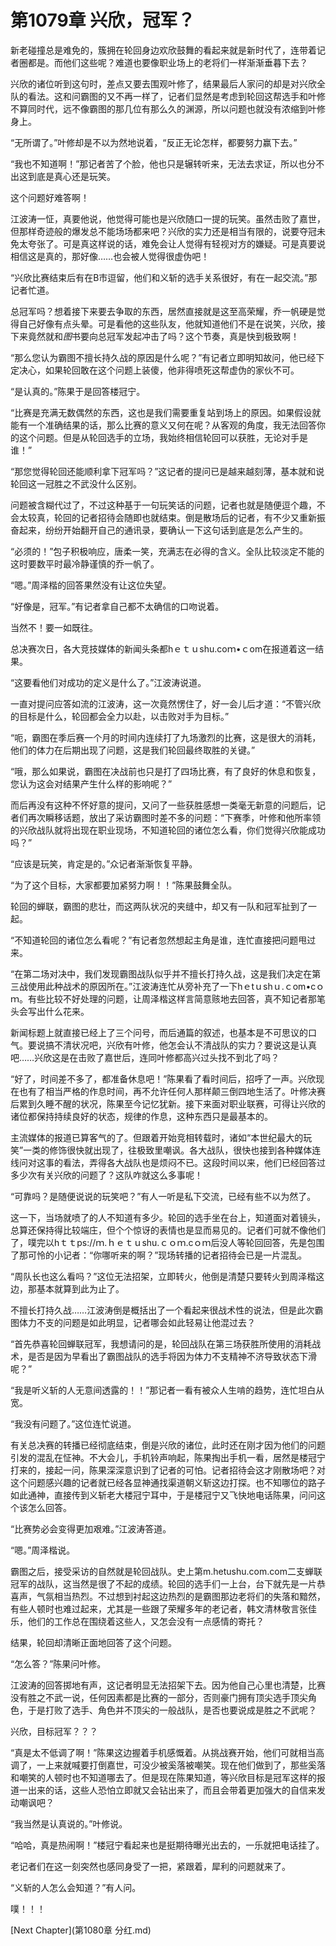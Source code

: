 # 第1079章 兴欣，冠军？

新老碰撞总是难免的，簇拥在轮回身边欢欣鼓舞的看起来就是新时代了，连带着记者圈都是。而他们这些呢？难道也要像职业场上的老将们一样渐渐垂暮下去？

兴欣的诸位听到这句时，差点又要去围观叶修了，结果最后人家问的却是对兴欣全队的看法。这和问霸图的又不再一样了，记者们显然是考虑到轮回这帮选手和叶修不算同时代，远不像霸图的那几位有那么久的渊源，所以问题也就没有浓缩到叶修身上。

“无所谓了。”叶修却是不以为然地说着，“反正无论怎样，都要努力赢下去。”

“我也不知道啊！”那记者苦了个脸，他也只是辗转听来，无法去求证，所以也分不出这到底是真心还是玩笑。

这个问题好难答啊！

江波涛一怔，真要他说，他觉得可能也是兴欣随口一提的玩笑。虽然击败了嘉世，但那样奇迹般的爆发总不能场场都来吧？兴欣的实力还是相当有限的，说要夺冠未免太夸张了。可是真这样说的话，难免会让人觉得有轻视对方的嫌疑。可是真要说相信这是真的，那好像……也会被人觉得很虚伪吧！

“兴欣比赛结束后有在B市逗留，他们和义斩的选手关系很好，有在一起交流。”那记者忙道。

总冠军吗？想着接下来要去争取的东西，居然直接就是这至高荣耀，乔一帆硬是觉得自己好像有点头晕。可是看他的这些队友，他就知道他们不是在说笑，兴欣，接下来竟然就和*图*书要向总冠军发起冲击了吗？这个节奏，真是快到极致啊！

“那么您认为霸图不擅长持久战的原因是什么呢？”有记者立即明知故问，他已经下定决心，如果轮回敢在这个问题上装傻，他非得喷死这帮虚伪的家伙不可。

“是认真的。”陈果于是回答楼冠宁。

“比赛是充满无数偶然的东西，这也是我们需要重复站到场上的原因。如果假设就能有一个准确结果的话，那么比赛的意义又何在呢？从客观的角度，我无法回答你的这个问题。但是从轮回选手的立场，我始终相信轮回可以获胜，无论对手是谁！”

“那您觉得轮回还能顺利拿下冠军吗？”这记者的提问已是越来越刻薄，基本就和说轮回这一冠胜之不武没什么区别。

问题被含糊代过了，不过这种基于一句玩笑话的问题，记者也就是随便逗个趣，不会太较真，轮回的记者招待会随即也就结束。倒是散场后的记者，有不少又重新振奋起来，纷纷开始翻开自己的通讯录，要确认一下这句话到底是怎么产生的。

“必须的！”包子积极响应，唐柔一笑，充满志在必得的含义。全队比较淡定不能的这时要数平时最冷静谨慎的乔一帆了。

“嗯。”周泽楷的回答果然没有让这位失望。

“好像是，冠军。”有记者拿自己都不太确信的口吻说着。

当然不！要一如既往。

总决赛次日，各大竞技媒体的新闻头条都hｅｔｕshu.coｍ•ｃom在报道着这一结果。

“这要看他们对成功的定义是什么了。”江波涛说道。

一直对提问应答如流的江波涛，这一次竟然愣住了，好一会儿后才道：“不管兴欣的目标是什么，轮回都会全力以赴，以击败对手为目标。”

“呃，霸图在季后赛一个月的时间内连续打了九场激烈的比赛，这是很大的消耗，他们的体力在后期出现了问题，这是我们轮回最终取胜的关键。”

“哦，那么如果说，霸图在决战前也只是打了四场比赛，有了良好的休息和恢复，您认为这会对结果产生什么样的影响呢？”

而后再没有这种不怀好意的提问，又问了一些获胜感想一类毫无新意的问题后，记者们再次瞬移话题，放出了采访霸图时差不多的问题：“下赛季，叶修和他所率领的兴欣战队就将出现在职业现场，不知道轮回的诸位怎么看，你们觉得兴欣能成功吗？”

“应该是玩笑，肯定是的。”众记者渐渐恢复平静。

“为了这个目标，大家都要加紧努力啊！！”陈果鼓舞全队。

轮回的蝉联，霸图的悲壮，而这两队状况的夹缝中，却又有一队和冠军扯到了一起。

“不知道轮回的诸位怎么看呢？”有记者忽然想起主角是谁，连忙直接把问题甩过来。

“在第二场对决中，我们发现霸图战队似乎并不擅长打持久战，这是我们决定在第三战使用此种战术的原因所在。”江波涛连忙从旁补充了一下hｅtｕshｕ.ｃom•cｏｍ。有些比较不好处理的问题，让周泽楷这样言简意赅地去回答，真不知记者那笔头会写出什么花来。

新闻标题上就直接已经上了三个问号，而后通篇的叙述，也基本是不可思议的口气。要说搞不清状况吧，兴欣有叶修，他怎会认不清战队的实力？要说这是认真吧……兴欣这是在击败了嘉世后，连同叶修都高兴过头找不到北了吗？

“好了，时间差不多了，都准备休息吧！”陈果看了看时间后，招呼了一声。兴欣现在也有了相当严格的作息时间，再不允许任何人那样颠三倒四地生活了。叶修决赛后累到久睡不醒的状况，陈果至今记忆犹新。接下来面对职业联赛，可得让兴欣的诸位都保持持续良好的状态，规律的作息，这种东西只是最基本的。

主流媒体的报道已算客气的了。但跟着开始竞相转载时，诸如“本世纪最大的玩笑”一类的修饰很快就出现了，往极致里嘲讽。各大战队，很快也接到各种媒体连线问对这事的看法，弄得各大战队也是烦闷不已。这段时间以来，他们已经回答过多少次有关兴欣的问题了？这队咋就这么多事呢！

“可靠吗？是随便说说的玩笑吧？”有人一听是私下交流，已经有些不以为然了。

这一下，当场就喷了的人不知道有多少。轮回的选手坐在台上，知道面对着镜头，总算还保持得比较端庄，但个个惊讶的表情也是显而易见的。记者们可就不像他们了，噗完以hｔｔps://ｍ.ｈｅｔｕshu.ｃｏｍ.cｏｍ后没人等轮回回答，先是包围了那可怜的小记者：“你哪听来的啊？”现场转播的记者招待会已是一片混乱。

“周队长也这么看吗？”这位无法招架，立即转火，他倒是清楚只要转火到周泽楷这边，那基本就算到此为止了。

不擅长打持久战……江波涛倒是概括出了一个看起来很战术性的说法，但是此次霸图体力不支的问题是如此明显，记者哪会如此轻易让他混过去？

“首先恭喜轮回蝉联冠军，我想请问的是，轮回战队在第三场获胜所使用的消耗战术，是否是因为早看出了霸图战队的选手将因为体力不支精神不济导致状态下滑呢？”

“我是听义斩的人无意间透露的！！”那记者一看有被众人生啃的趋势，连忙坦白从宽。

“我没有问题了。”这位连忙说道。

有关总决赛的转播已经彻底结束，倒是兴欣的诸位，此时还在刚才因为他们的问题引发的混乱在怔神。不大会儿，手机铃声响起，陈果掏出手机一看，居然是楼冠宁打来的，接起一问，陈果深深意识到了记者的可怕。记者招待会这才刚散场吧？对这个问题感兴趣的记者就已经各显神通找渠道朝义斩这边打探。也不知哪位的路子如此通神，直接传到义斩老大楼冠宁耳中，于是楼冠宁又飞快地电话陈果，问问这个该怎么回答。

“比赛势必会变得更加艰难。”江波涛答道。

“嗯。”周泽楷说。

霸图之后，接受采访的自然就是轮回战队。史上第m.hetushu.com.com二支蝉联冠军的战队，这当然是很了不起的成绩。轮回的选手们一上台，台下就先是一片恭喜声，气氛相当热烈。不过想到衬起这边热烈的是霸图那边老将们的失落和黯然，有些人顿时也难过起来，尤其是一些跟了荣耀多年的老记者，韩文清林敬言张佳乐，他们的工作总在围绕着这些人，又怎会没有一点感情的寄托？

结果，轮回却清晰正面地回答了这个问题。

“怎么答？”陈果问叶修。

江波涛的回答掷地有声，这记者明显无法招架下去。因为他自己心里也清楚，比赛没有胜之不武一说，任何因素都是比赛的一部分，否则豪门拥有顶尖选手顶尖角色，于是打败了选手、角色并不顶尖的一般战队，是否也要说成是胜之不武呢？

兴欣，目标冠军？？？

“真是太不低调了啊！”陈果这边握着手机感慨着。从挑战赛开始，他们可就相当高调了，一上来就喊要打倒嘉世，可没少被奚落被嘲笑。现在他们做到了，那些奚落和嘲笑的人顿时也不知道哪去了。但是现在陈果知道，等兴欣目标是冠军这样的报道一出来的话，这些人恐怕立即就又会钻出来了，而且会带着更加强大的自信来发动嘲讽吧？

“我当然是认真说的。”叶修说。

“哈哈，真是热闹啊！”楼冠宁看起来也是挺期待曝光出去的，一乐就把电话挂了。

老记者们在这一刻突然也感同身受了一把，紧跟着，犀利的问题就来了。

“义斩的人怎么会知道？”有人问。

噗！！！



[Next Chapter](第1080章 分红.md)